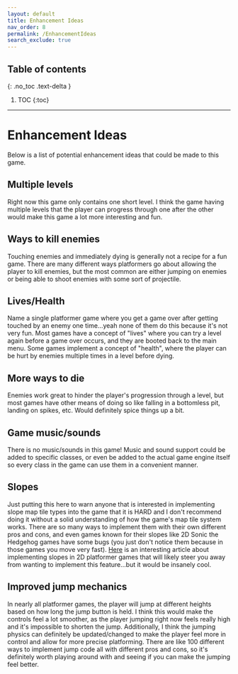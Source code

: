 ```yaml
---
layout: default
title: Enhancement Ideas
nav_order: 8
permalink: /EnhancementIdeas
search_exclude: true
---
```


## Table of contents
{: .no_toc .text-delta }

1. TOC
{:toc}

---

# Enhancement Ideas

Below is a list of potential enhancement ideas that could be made to this game.

## Multiple levels

Right now this game only contains one short level. I think the game having multiple levels that the player
can progress through one after the other would make this game a lot more interesting and fun.

## Ways to kill enemies

Touching enemies and immediately dying is generally not a recipe for a fun game. There are many different ways platformers
go about allowing the player to kill enemies, but the most common are either jumping on enemies or being able to shoot enemies with
some sort of projectile.

## Lives/Health

Name a single platformer game where you get a game over after getting touched by an enemy one time...yeah none of them do this
because it's not very fun. Most games have a concept of "lives" where you can try a level again before a game over occurs, and they
are booted back to the main menu. Some games implement a concept of "health", where the player can be hurt by enemies multiple times
in a level before dying.

## More ways to die

Enemies work great to hinder the player's progression through a level, but most games have other means of doing so like falling
in a bottomless pit, landing on spikes, etc. Would definitely spice things up a bit.

## Game music/sounds

There is no music/sounds in this game! Music and sound support could be added to specific classes, or even
be added to the actual game engine itself so every class in the game can use them in a convenient manner.

## Slopes

Just putting this here to warn anyone that is interested in implementing slope map tile types into the game
that it is HARD and I don't recommend doing it without a solid understanding of how the game's map tile system works. 
There are so many ways to implement them with their own different pros and cons, and even games known for their
slopes like 2D Sonic the Hedgehog games have some bugs (you just don't notice them because in those games you move very fast).
[Here](http://higherorderfun.com/blog/2012/05/20/the-guide-to-implementing-2d-platformers/) is an interesting article about implementing slopes in 2D platformer games
that will likely steer you away from wanting to implement this feature...but it would be insanely cool.

## Improved jump mechanics

In nearly all platformer games, the player will jump at different heights based on how long the jump button is held.
I think this would make the controls feel a lot smoother, as the player jumping right now feels really high and it's impossible
to shorten the jump. Additionally, I think the jumping physics can definitely be updated/changed to make the player feel more in control and allow for more precise platforming. There are like 100 different ways to implement jump code all with different pros and cons, so it's definitely worth playing around with and seeing if you can make the jumping feel better.